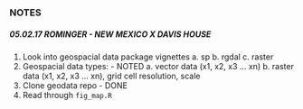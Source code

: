 ### NOTES

##### 05.02.17 ROMINGER - NEW MEXICO X DAVIS HOUSE  
1. Look into geospacial data package vignettes
    a. sp 
    b. rgdal
    c. raster
2. Geospacial data types: - NOTED
    a. vector data (x1, x2, x3 ... xn)
    b. raster data (x1, x2, x3 ... xn), grid cell resolution, scale
3. Clone geodata repo - DONE
4. Read through `fig_map.R`

